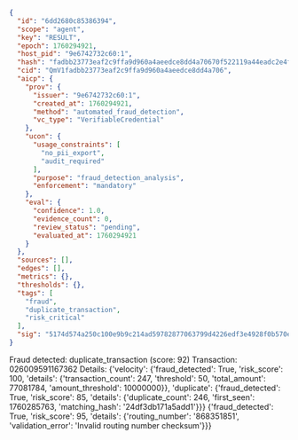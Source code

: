 ```json
{
  "id": "6dd2680c85386394",
  "scope": "agent",
  "key": "RESULT",
  "epoch": 1760294921,
  "host_pid": "9e6742732c60:1",
  "hash": "fadbb23773eaf2c9ffa9d960a4aeedce8dd4a70670f522119a44eadc2e4fec2a",
  "cid": "QmV1fadbb23773eaf2c9ffa9d960a4aeedce8dd4a706",
  "aicp": {
    "prov": {
      "issuer": "9e6742732c60:1",
      "created_at": 1760294921,
      "method": "automated_fraud_detection",
      "vc_type": "VerifiableCredential"
    },
    "ucon": {
      "usage_constraints": [
        "no_pii_export",
        "audit_required"
      ],
      "purpose": "fraud_detection_analysis",
      "enforcement": "mandatory"
    },
    "eval": {
      "confidence": 1.0,
      "evidence_count": 0,
      "review_status": "pending",
      "evaluated_at": 1760294921
    }
  },
  "sources": [],
  "edges": [],
  "metrics": {},
  "thresholds": {},
  "tags": [
    "fraud",
    "duplicate_transaction",
    "risk_critical"
  ],
  "sig": "5174d574a250c100e9b9c214ad59782877063799d4226edf3e4928f0b570e91c"
}
```

Fraud detected: duplicate_transaction (score: 92)
Transaction: 026009591167362
Details: {'velocity': {'fraud_detected': True, 'risk_score': 100, 'details': {'transaction_count': 247, 'threshold': 50, 'total_amount': 77081784, 'amount_threshold': 10000000}}, 'duplicate': {'fraud_detected': True, 'risk_score': 85, 'details': {'duplicate_count': 246, 'first_seen': 1760285763, 'matching_hash': '24df3db171a5add1'}}} {'fraud_detected': True, 'risk_score': 95, 'details': {'routing_number': '868351851', 'validation_error': 'Invalid routing number checksum'}}}